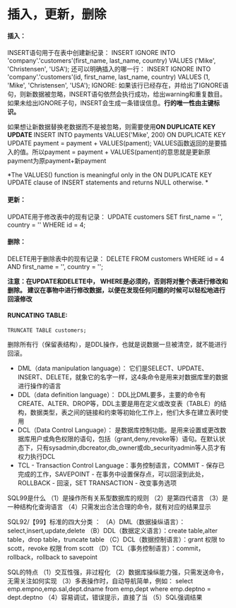 插入，更新，删除
=====================================

#### 插入：
INSERT语句用于在表中创建新纪录：
    INSERT IGNORE INTO 'company'.'customers'(first_name, last_name, country)
    VALUES
    ('Mike', 'Christensen', 'USA');
还可以明确插入的哪一行：
    INSERT IGNORE INTO 'company'.'customers'(id, first_name, last_name, country)
    VALUES
    (1, 'Mike', 'Christensen', 'USA');
IGNORE: 如果该行已经存在，并给出了IGNORE语句，则新数据被忽略，INSERT语句依然会执行成功，给出warning和重复数目。
如果未给出IGNORE子句，INSERT会生成一条错误信息。**行的唯一性由主键标识。**

如果想让新数据替换老数据而不是被忽略，则需要使用**ON DUPLICATE KEY UPDATE**
    INSERT INTO payments VALUES('Mike', 200) ON DUPLICATE KEY UPDATE payment = payment + VALUES(pament);
VALUES函数返回的是要插入的值。所以payment = payment + VALUES(pament)的意思就是更新原payment为原payment+新payment  

*The VALUES() function is meaningful only in the ON DUPLICATE KEY UPDATE clause of INSERT statements 
and returns NULL otherwise. *

#### 更新：
UPDATE用于修改表中的现有记录：
    UPDATE customers SET first_name = '', country = '' WHERE id = 4;
    
#### 删除：
DELETE用于删除表中的现有记录：
    DELETE FROM customers WHERE id = 4 AND first_name = '', country = '';
   
**注意：在UPDATE和DELETE中， WHERE是必须的，否则将对整个表进行修改和删除。
建议在事物中进行修改数据，以便在发现任何问题的时候可以轻松地进行回滚修改**


#### RUNCATING TABLE:
    TRUNCATE TABLE customers;
删除所有行（保留表结构），是DDL操作，也就是说数据一旦被清空，就不能进行回滚。

- DML（data manipulation language）： 它们是SELECT、UPDATE、INSERT、DELETE，就象它的名字一样，这4条命令是用来对数据库里的数据进行操作的语言 
- DDL（data definition language）： DDL比DML要多，主要的命令有CREATE、ALTER、DROP等，DDL主要是用在定义或改变表（TABLE）的结构，数据类型，表之间的链接和约束等初始化工作上，他们大多在建立表时使用 
- DCL（Data Control Language）： 是数据库控制功能。是用来设置或更改数据库用户或角色权限的语句，包括（grant,deny,revoke等）语句。在默认状态下，只有sysadmin,dbcreator,db_owner或db_securityadmin等人员才有权力执行DCL
- TCL - Transaction Control Language：事务控制语言，COMMIT - 保存已完成的工作，SAVEPOINT - 在事务中设置保存点，可以回滚到此处，ROLLBACK - 回滚，SET TRANSACTION - 改变事务选项

SQL99是什么
（1）是操作所有关系型数据库的规则
（2）是第四代语言
（3）是一种结构化查询语言
（4）只需发出合法合理的命令，就有对应的结果显示

SQL92/【99】标准的四大分类 ：
（A）DML（数据操纵语言）：select,insert,update,delete
（B）DDL（数据定义语言）：create table,alter table，drop table，truncate table 
（C）DCL（数据控制语言）：grant 权限 to scott，revoke 权限 from scott 
（D）TCL（事务控制语言）：commit，rollback，rollback to savepoint 

SQL的特点
（1）交互性强，非过程化
（2）数据库操纵能力强，只需发送命令，无需关注如何实现
（3）多表操作时，自动导航简单，例如：
select emp.empno,emp.sal,dept.dname
from emp,dept
where emp.deptno = dept.deptno
（4）容易调试，错误提示，直接了当
（5）SQL强调结果
